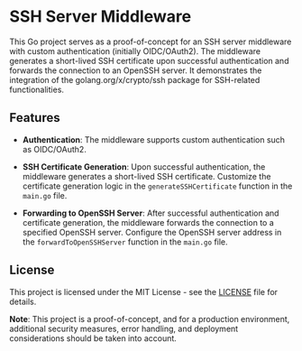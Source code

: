# SSH Server Middleware 

This Go project serves as a proof-of-concept for an SSH server middleware with custom authentication (initially OIDC/OAuth2). The middleware generates a short-lived SSH certificate upon successful authentication and forwards the connection to an OpenSSH server. It demonstrates the integration of the golang.org/x/crypto/ssh package for SSH-related functionalities.

## Features

- **Authentication**: The middleware supports custom authentication such as OIDC/OAuth2.

- **SSH Certificate Generation**: Upon successful authentication, the middleware generates a short-lived SSH certificate. Customize the certificate generation logic in the `generateSSHCertificate` function in the `main.go` file.

- **Forwarding to OpenSSH Server**: After successful authentication and certificate generation, the middleware forwards the connection to a specified OpenSSH server. Configure the OpenSSH server address in the `forwardToOpenSSHServer` function in the `main.go` file.

## License

This project is licensed under the MIT License - see the [LICENSE](LICENSE) file for details.

**Note**: This project is a proof-of-concept, and for a production environment, additional security measures, error handling, and deployment considerations should be taken into account.
